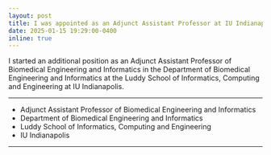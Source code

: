```yaml
---
layout: post
title: I was appointed as an Adjunct Assistant Professor at IU Indianapolis!
date: 2025-01-15 19:29:00-0400
inline: true
---
```


I started an additional position as an Adjunct Assistant Professor of Biomedical Engineering and Informatics in the Department of Biomedical Engineering and Informatics at the Luddy School of Informatics, Computing and Engineering at IU Indianapolis. 

---------------------

- Adjunct Assistant Professor of Biomedical Engineering and Informatics
- Department of Biomedical Engineering and Informatics 
- Luddy School of Informatics, Computing and Engineering 
- IU Indianapolis

----------------------------------
